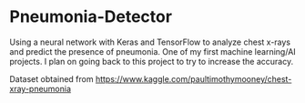 # Pneumonia-Detector
Using a neural network with Keras and TensorFlow to analyze chest x-rays and predict the presence of pneumonia. One of my first machine learning/AI projects. I plan on going back to this project to try to increase the accuracy.

Dataset obtained from https://www.kaggle.com/paultimothymooney/chest-xray-pneumonia
